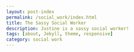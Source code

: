 ```yaml
---
layout: post-index
permalink: /social_work/index.html
title: The Sassy Social Worker
description: Justine is a sassy social worker!
tags: [about, Jekyll, theme, responsive]
category: social work
---
```

